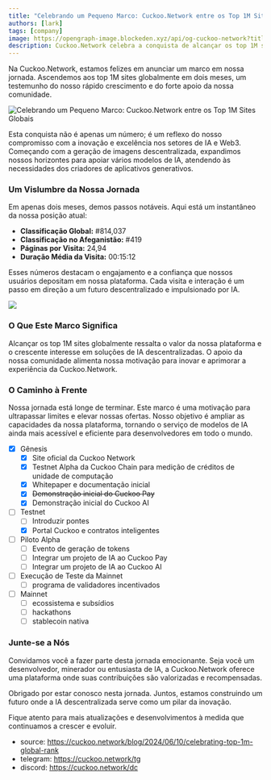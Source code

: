 ```yaml
---
title: "Celebrando um Pequeno Marco: Cuckoo.Network entre os Top 1M Sites Globais"
authors: [lark]
tags: [company]
image: https://opengraph-image.blockeden.xyz/api/og-cuckoo-network?title=Celebrando%20um%20Pequeno%20Marco%3A%20Cuckoo.Network%20entre%20os%20Top%201M%20Sites%20Globais
description: Cuckoo.Network celebra a conquista de alcançar os top 1M sites globalmente, mostrando seu rápido crescimento e impacto no espaço de IA e Web3.
---
```


Na Cuckoo.Network, estamos felizes em anunciar um marco em nossa jornada. Ascendemos aos top 1M sites globalmente em dois meses, um testemunho do nosso rápido crescimento e do forte apoio da nossa comunidade.

![Celebrando um Pequeno Marco: Cuckoo.Network entre os Top 1M Sites Globais](https://cuckoo-network.b-cdn.net/cuckoo-network-top-1m-sites.webp "Celebrando um Pequeno Marco: Cuckoo.Network entre os Top 1M Sites Globais")

Esta conquista não é apenas um número; é um reflexo do nosso compromisso com a inovação e excelência nos setores de IA e Web3. Começando com a geração de imagens descentralizada, expandimos nossos horizontes para apoiar vários modelos de IA, atendendo às necessidades dos criadores de aplicativos generativos.

### Um Vislumbre da Nossa Jornada

Em apenas dois meses, demos passos notáveis. Aqui está um instantâneo da nossa posição atual:

- **Classificação Global:** #814,037
- **Classificação no Afeganistão:** #419
- **Páginas por Visita:** 24,94
- **Duração Média da Visita:** 00:15:12

Esses números destacam o engajamento e a confiança que nossos usuários depositam em nossa plataforma. Cada visita e interação é um passo em direção a um futuro descentralizado e impulsionado por IA.

[![](https://cuckoo-network.b-cdn.net/cuckoo-global-rank.webp)](https://www.similarweb.com/website/cuckoo.network/)

### O Que Este Marco Significa

Alcançar os top 1M sites globalmente ressalta o valor da nossa plataforma e o crescente interesse em soluções de IA descentralizadas. O apoio da nossa comunidade alimenta nossa motivação para inovar e aprimorar a experiência da Cuckoo.Network.

### O Caminho à Frente

Nossa jornada está longe de terminar. Este marco é uma motivação para ultrapassar limites e elevar nossas ofertas. Nosso objetivo é ampliar as capacidades da nossa plataforma, tornando o serviço de modelos de IA ainda mais acessível e eficiente para desenvolvedores em todo o mundo.

- [x] Gênesis
  - [x] Site oficial da Cuckoo Network
  - [x] Testnet Alpha da Cuckoo Chain para medição de créditos de unidade de computação
  - [x] Whitepaper e documentação inicial
  - [x] ~~Demonstração inicial do Cuckoo Pay~~
  - [x] Demonstração inicial do Cuckoo AI
- [ ] Testnet
  - [ ] Introduzir pontes
  - [x] Portal Cuckoo e contratos inteligentes
- [ ] Piloto Alpha
  - [ ] Evento de geração de tokens
  - [ ] Integrar um projeto de IA ao Cuckoo Pay
  - [ ] Integrar um projeto de IA ao Cuckoo AI
- [ ] Execução de Teste da Mainnet
  - [ ] programa de validadores incentivados
- [ ] Mainnet
  - [ ] ecossistema e subsídios
  - [ ] hackathons
  - [ ] stablecoin nativa

### Junte-se a Nós

Convidamos você a fazer parte desta jornada emocionante. Seja você um desenvolvedor, minerador ou entusiasta de IA, a Cuckoo.Network oferece uma plataforma onde suas contribuições são valorizadas e recompensadas.

Obrigado por estar conosco nesta jornada. Juntos, estamos construindo um futuro onde a IA descentralizada serve como um pilar da inovação.

Fique atento para mais atualizações e desenvolvimentos à medida que continuamos a crescer e evoluir.

- source: https://cuckoo.network/blog/2024/06/10/celebrating-top-1m-global-rank
- telegram: https://cuckoo.network/tg
- discord: https://cuckoo.network/dc
